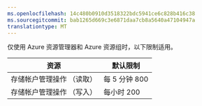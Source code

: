 ```yaml
---
ms.openlocfilehash: 14c480b0910d3518322bdc5941ce6c828b416c38
ms.sourcegitcommit: bab1265d669c3e6871daa7cb8a5640a47104947a
translationtype: MT
---
```

仅使用 Azure 资源管理器和 Azure 资源组时，以下限制适用。

资源|默认限制
---|---
存储帐户管理操作 （读取）|每 5 分钟 800
存储帐户管理操作 （写入）|每小时 200
